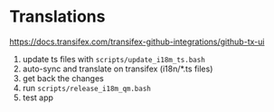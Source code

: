 # Translations

https://docs.transifex.com/transifex-github-integrations/github-tx-ui

1. update ts files with `scripts/update_i18m_ts.bash`
2. auto-sync and translate on transifex (i18n/*.ts files)
3. get back the changes
4. run `scripts/release_i18m_qm.bash`
5. test app
